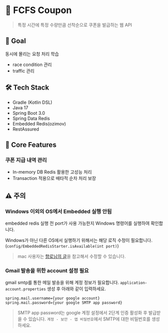 # 🎫 FCFS Coupon

> 특정 시간에 특정 수량만큼 선착순으로 쿠폰을 발급하는 웹 API

## 🎯 Goal
동시에 몰리는 요청 처리 학습
- race condition 관리
- traffic 관리

## 🛠️ Tech Stack
- Gradle (Kotlin DSL)
- Java 17
- Spring Boot 3.0
- Spring Data Redis
- Embedded Redis(ozimov)
- RestAssured

## 🚀 Core Features

### 쿠폰 지급 내역 관리
- In-memory DB Redis 활용한 고성능 처리
- Transaction 적용으로 배타적 순차 처리 보장


## ⚠️ 주의

### Windows 이외의 OS에서 Embedded 실행 안됨
embedded redis 실행 전 port가 사용 가능한지 Windows 명령어를 실행하여 확인합니다.
 
Windows가 아닌 다른 OS에서 실행하기 위해서는 해당 로직 수정이 필요합니다.
(`config/EmbeddedRedisStarter.isAvailable(int port)`)

> mac 사용자는 [향로님의 글](https://jojoldu.tistory.com/297)을 참고해서 수정할 수 있습니다.

### Gmail 발송을 위한 account 설정 필요
gmail smtp를 통한 메일 발송을 위해 계정 정보가 필요합니다.
`application-account.properties` 생성 후 아래와 같이 입력하세요.

```properties
spring.mail.username={your google account}
spring.mail.password={your google SMTP app password}
```

> SMTP app password는 google 계정 설정에서 2단계 인증 활성화 후 발급받을 수 있습니다.
> `계정 - 보안 - 앱 비밀번호`에서 SMTP에 대한 비밀번호를 생성하세요.
